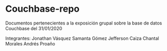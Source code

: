 # Couchbase-repo
Documentos pertenecientes a la exposición grupal sobre la base de datos Couchbase del 31/01/2020

Integrantes:
Jonathan Vásquez
Samanta Gómez
Jefferson Caiza
Chantal Morales
Andrés Proaño
